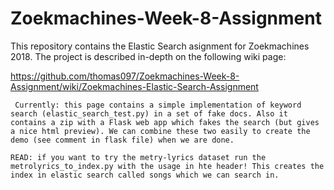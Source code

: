 # Zoekmachines-Week-8-Assignment
This repository contains the Elastic Search asignment for Zoekmachines 2018. The project is described in-depth on the following wiki page:


https://github.com/thomas097/Zoekmachines-Week-8-Assignment/wiki/Zoekmachines-Elastic-Search-Assignment


``` Currently: this page contains a simple implementation of keyword search (elastic_search_test.py) in a set of fake docs. Also it contains a zip with a Flask web app which fakes the search (but gives a nice html preview). We can combine these two easily to create the demo (see comment in flask file) when we are done.```

```READ: if you want to try the metry-lyrics dataset run the metrolyrics_to_index.py with the usage in hte header! This creates the index in elastic search called songs which we can search in.```
